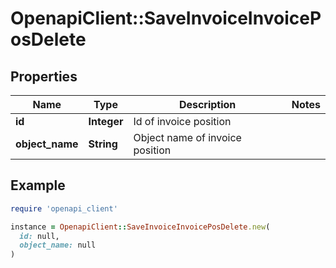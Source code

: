 # OpenapiClient::SaveInvoiceInvoicePosDelete

## Properties

| Name | Type | Description | Notes |
| ---- | ---- | ----------- | ----- |
| **id** | **Integer** | Id of invoice position |  |
| **object_name** | **String** | Object name of invoice position |  |

## Example

```ruby
require 'openapi_client'

instance = OpenapiClient::SaveInvoiceInvoicePosDelete.new(
  id: null,
  object_name: null
)
```

